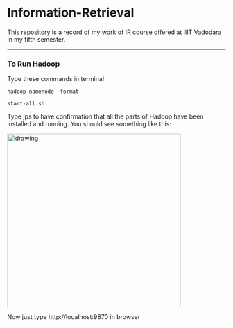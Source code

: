 # Information-Retrieval

This repository is a record of my work of IR course offered at IIIT Vadodara in my fifth semester.

---

### To Run Hadoop

Type these commands in terminal

```
hadoop namenode -format
```

```
start-all.sh
```

Type jps to have confirmation that all the parts of Hadoop have been installed and running. You should see something like this:

<img src="https://miro.medium.com/max/1400/1*6HnC81bd_epueCX49pApXw.png" alt="drawing" width="400"/>

Now just type http://localhost:9870 in browser
